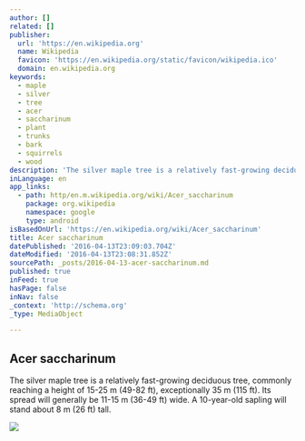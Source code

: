 ```yaml
---
author: []
related: []
publisher:
  url: 'https://en.wikipedia.org'
  name: Wikipedia
  favicon: 'https://en.wikipedia.org/static/favicon/wikipedia.ico'
  domain: en.wikipedia.org
keywords:
  - maple
  - silver
  - tree
  - acer
  - saccharinum
  - plant
  - trunks
  - bark
  - squirrels
  - wood
description: 'The silver maple tree is a relatively fast-growing deciduous tree, commonly reaching a height of 15-25 m (49-82 ft), exceptionally 35 m (115 ft). Its spread will generally be 11-15 m (36-49 ft) wide. A 10-year-old sapling will stand about 8 m (26 ft) tall.'
inLanguage: en
app_links:
  - path: http/en.m.wikipedia.org/wiki/Acer_saccharinum
    package: org.wikipedia
    namespace: google
    type: android
isBasedOnUrl: 'https://en.wikipedia.org/wiki/Acer_saccharinum'
title: Acer saccharinum
datePublished: '2016-04-13T23:09:03.704Z'
dateModified: '2016-04-13T23:08:31.852Z'
sourcePath: _posts/2016-04-13-acer-saccharinum.md
published: true
inFeed: true
hasPage: false
inNav: false
_context: 'http://schema.org'
_type: MediaObject

---
```

<article style=""><h1>Acer saccharinum</h1><p>The silver maple tree is a relatively fast-growing deciduous tree, commonly reaching a height of 15-25 m (49-82 ft), exceptionally 35 m (115 ft). Its spread will generally be 11-15 m (36-49 ft) wide. A 10-year-old sapling will stand about 8 m (26 ft) tall.</p><img src="https://upload.wikimedia.org/wikipedia/commons/thumb/a/ad/Silver_Maple_Acer_saccharinum_Leaves_2598px.jpg/220px-Silver_Maple_Acer_saccharinum_Leaves_2598px.jpg" /></article>